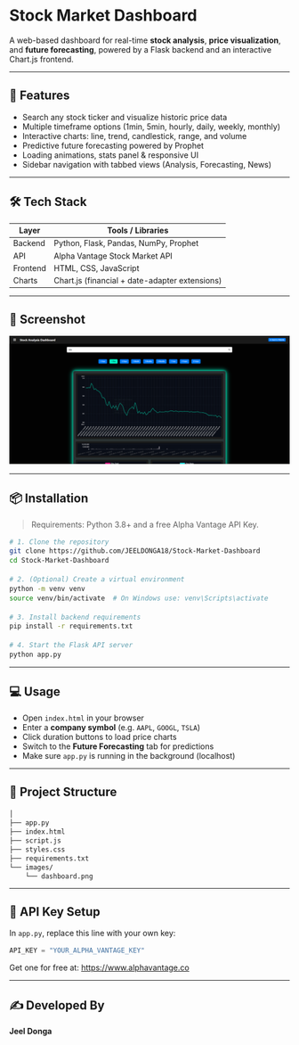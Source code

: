 # Stock Market Dashboard

A web-based dashboard for real-time **stock analysis**, **price visualization**, and **future forecasting**, powered by a Flask backend and an interactive Chart.js frontend.

---

## 🚀 Features

- Search any stock ticker and visualize historic price data
- Multiple timeframe options (1min, 5min, hourly, daily, weekly, monthly)
- Interactive charts: line, trend, candlestick, range, and volume
- Predictive future forecasting powered by Prophet
- Loading animations, stats panel & responsive UI
- Sidebar navigation with tabbed views (Analysis, Forecasting, News)

---

## 🛠 Tech Stack

| Layer     | Tools / Libraries                                 |
|----------|----------------------------------------------------|
| Backend  | Python, Flask, Pandas, NumPy, Prophet               |
| API      | Alpha Vantage Stock Market API                     |
| Frontend | HTML, CSS, JavaScript                              |
| Charts   | Chart.js (financial + date-adapter extensions)      |

---

## 📸 Screenshot

![Dashboard Screenshot](Images/Dashboard.png)

---

## 📦 Installation

> Requirements: Python 3.8+ and a free Alpha Vantage API Key.

```bash
# 1. Clone the repository
git clone https://github.com/JEELDONGA18/Stock-Market-Dashboard
cd Stock-Market-Dashboard

# 2. (Optional) Create a virtual environment
python -m venv venv
source venv/bin/activate  # On Windows use: venv\Scripts\activate

# 3. Install backend requirements
pip install -r requirements.txt

# 4. Start the Flask API server
python app.py
```

---

## 💻 Usage

- Open `index.html` in your browser
- Enter a **company symbol** (e.g. `AAPL`, `GOOGL`, `TSLA`)
- Click duration buttons to load price charts
- Switch to the **Future Forecasting** tab for predictions
- Make sure `app.py` is running in the background (localhost)

---

## 📁 Project Structure

```
│
├── app.py
├── index.html
├── script.js
├── styles.css
├── requirements.txt
└── images/
    └── dashboard.png
```

---

## 🔑 API Key Setup

In `app.py`, replace this line with your own key:

```python
API_KEY = "YOUR_ALPHA_VANTAGE_KEY"
```

Get one for free at: <https://www.alphavantage.co>

---

## ✍️ Developed By

**Jeel Donga**

